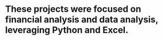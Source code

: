 # These projects were focused on financial analysis and data analysis, leveraging Python and Excel. 
